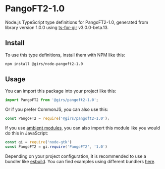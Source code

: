 
# PangoFT2-1.0

Node.js TypeScript type definitions for PangoFT2-1.0, generated from library version 1.0.0 using [ts-for-gir](https://github.com/gjsify/ts-for-gjs) v3.0.0-beta.13.

## Install

To use this type definitions, install them with NPM like this:
```bash
npm install @girs/node-pangoft2-1.0
```

## Usage

You can import this package into your project like this:
```ts
import PangoFT2 from '@girs/pangoft2-1.0';
```

Or if you prefer CommonJS, you can also use this:
```ts
const PangoFT2 = require('@girs/pangoft2-1.0');
```

If you use [ambient modules](https://github.com/gjsify/ts-for-gir/tree/main/packages/cli#ambient-modules), you can also import this module like you would do this in JavaScript:

```ts
const gi = require('node-gtk')
const PangoFT2 = gi.require('PangoFT2', '1.0')
```

Depending on your project configuration, it is recommended to use a bundler like [esbuild](https://esbuild.github.io/). You can find examples using different bundlers [here](https://github.com/gjsify/ts-for-gir/tree/main/examples).